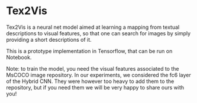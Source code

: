 # Tex2Vis

Tex2Vis is a neural net model aimed at learning a mapping from textual descriptions to visual features, so that one can search for images by simply providing a short descriptions of it.

This is a prototype implementation in Tensorflow, that can be run on Notebook.

Note: to train the model, you need the visual features associated to the MsCOCO image repository. In our experiments, we considered the fc6 layer of the Hybrid CNN. They were however too heavy to add them to the repository, but if you need them we will be very happy to share ours with you!

